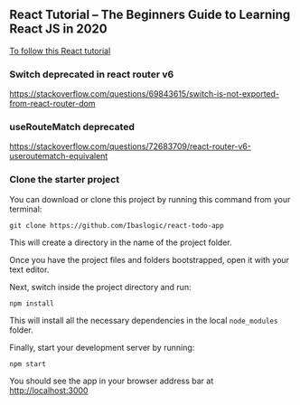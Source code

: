 ## React Tutorial – The Beginners Guide to Learning React JS in 2020

[To follow this React tutorial](https://ibaslogic.com/blog/react-tutorial-for-beginners/)



### Switch deprecated in react router v6
https://stackoverflow.com/questions/69843615/switch-is-not-exported-from-react-router-dom

### useRouteMatch deprecated
https://stackoverflow.com/questions/72683709/react-router-v6-useroutematch-equivalent

### Clone the starter project

You can download or clone this project by running this command from your terminal:

```
git clone https://github.com/Ibaslogic/react-todo-app
```

This will create a directory in the name of the project folder.

Once you have the project files and folders bootstrapped, open it with your text editor.

Next, switch inside the project directory and run:

```
npm install
```

This will install all the necessary dependencies in the local `node_modules` folder.

Finally, start your development server by running:

```
npm start
```

You should see the app in your browser address bar at [http://localhost:3000](http://localhost:3000)
